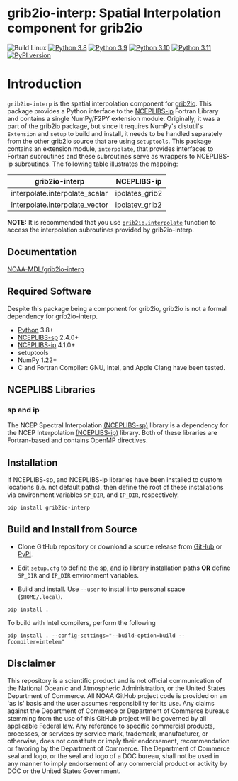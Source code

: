 # grib2io-interp: Spatial Interpolation component for grib2io

![Build Linux](https://github.com/NOAA-MDL/grib2io-interp/actions/workflows/build_linux.yml/badge.svg)
[![Python 3.8](https://img.shields.io/badge/python-3.8-blue.svg)](https://www.python.org/downloads/release/python-380/)
[![Python 3.9](https://img.shields.io/badge/python-3.9-blue.svg)](https://www.python.org/downloads/release/python-390/)
[![Python 3.10](https://img.shields.io/badge/python-3.10-blue.svg)](https://www.python.org/downloads/release/python-3100/)
[![Python 3.11](https://img.shields.io/badge/python-3.11-blue.svg)](https://www.python.org/downloads/release/python-3110/)
[![PyPI version](https://badge.fury.io/py/grib2io-interp.svg)](https://badge.fury.io/py/grib2io-interp)

# Introduction
`grib2io-interp` is the spatial interpolation component for [grib2io](https://github.com/NOAA-MDL/grib2io).  This package provides a Python interface to the [NCEPLIBS-ip](https://github.com/NOAA-EMC/NCEPLIBS-ip) Fortran Library and contains a single NumPy/F2PY extension module.  Originally, it was a part of the grib2io package, but since it requires NumPy's distutil's `Extension` and `setup` to build and install, it needs to be handled separately from the other grib2io source that are using `setuptools`.  This package contains an extension module, `interpolate`, that provides interfaces to Fortran subroutines and these subroutines serve as wrappers to NCEPLIBS-ip subroutines.  The following table illustrates the mapping:

| grib2io-interp | NCEPLIBS-ip |
| -------------- | ----------- |
| interpolate.interpolate_scalar | ipolates_grib2 |
| interpolate.interpolate_vector | ipolatev_grib2 |

**NOTE:** It is recommended that you use [`grib2io.interpolate`](https://noaa-mdl.github.io/grib2io/grib2io.html#interpolate) function to access the interpolation subroutines provided by grib2io-interp.

## Documentation
[NOAA-MDL/grib2io-interp](https://noaa-mdl.github.io/grib2io-interp/grib2io-interp.html)

## Required Software

Despite this package being a component for grib2io, grib2io is not a formal dependency for grib2io-interp.

* [Python](https://python.org) 3.8+
* [NCEPLIBS-sp](https://github.com/NOAA-EMC/NCEPLIBS-sp) 2.4.0+
* [NCEPLIBS-ip](https://github.com/NOAA-EMC/NCEPLIBS-ip) 4.1.0+
* setuptools
* NumPy 1.22+
* C and Fortran Compiler: GNU, Intel, and Apple Clang have been tested.

## NCEPLIBS Libraries

### sp and ip
The NCEP Spectral Interpolation [(NCEPLIBS-sp)](https://github.com/NOAA-EMC/NCEPLIBS-sp) library is a dependency for the NCEP Interpolation [(NCEPLIBS-ip)](https://github.om/NOAA-EMC/NCEPLIBS-ip) library.  Both of these libraries are Fortran-based and contains OpenMP directives.

## Installation
If NCEPLIBS-sp, and NCEPLIBS-ip libraries have been installed to custom locations (i.e. not default paths), then define the root of these installations via environment variables `SP_DIR`, and `IP_DIR`, respectively.
```shell
pip install grib2io-interp
```

## Build and Install from Source

* Clone GitHub repository or download a source release from [GitHub](https://github.com/NOAA-MDL/grib2io-interp) or [PyPI](https://pypi.python.org/pypi/grib2io-interp).

* Edit `setup.cfg` to define the sp, and ip library installation paths __OR__ define `SP_DIR` and `IP_DIR` environment variables.

* Build and install.  Use `--user` to install into personal space (`$HOME/.local`).

```shell
pip install .
```
To build with Intel compilers, perform the following
```shell
pip install . --config-settings="--build-option=build --fcompiler=intelem"
```

## Disclaimer

This repository is a scientific product and is not official communication of the National Oceanic and Atmospheric Administration, or the United States Department of Commerce. All NOAA GitHub project code is provided on an 'as is' basis and the user assumes responsibility for its use. Any claims against the Department of Commerce or Department of Commerce bureaus stemming from the use of this GitHub project will be governed by all applicable Federal law. Any reference to specific commercial products, processes, or services by service mark, trademark, manufacturer, or otherwise, does not constitute or imply their endorsement, recommendation or favoring by the Department of Commerce. The Department of Commerce seal and logo, or the seal and logo of a DOC bureau, shall not be used in any manner to imply endorsement of any commercial product or activity by DOC or the United States Government.
